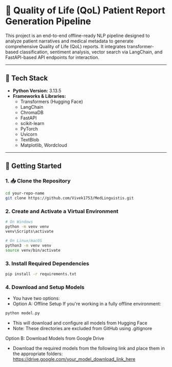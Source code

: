 # 🧠 Quality of Life (QoL) Patient Report Generation Pipeline

This project is an end-to-end offline-ready NLP pipeline designed to analyze patient narratives and medical metadata to generate comprehensive Quality of Life (QoL) reports. It integrates transformer-based classification, sentiment analysis, vector search via LangChain, and FastAPI-based API endpoints for interaction.

---

## 🔧 Tech Stack

- **Python Version:** 3.13.5
- **Frameworks & Libraries:**
  - Transformers (Hugging Face)
  - LangChain
  - ChromaDB
  - FastAPI
  - scikit-learn
  - PyTorch
  - Uvicorn
  - TextBlob
  - Matplotlib, Wordcloud

---

## 🚀 Getting Started

### 1. 📥 Clone the Repository

```bash
cd your-repo-name
git clone https://github.com/Vivek1753/MedLinguistis.git
```
### 2. Create and Activate a Virtual Environment

```bash
# On Windows
python -m venv venv
venv\Scripts\activate

# On Linux/macOS
python3 -m venv venv
source venv/bin/activate
```
### 3. Install Required Dependencies

```bash
pip install -r requirements.txt
```
### 4. Download and Setup Models
- You have two options:
- Option A: Offline Setup
If you're working in a fully offline environment:
```bash
python model.py
```
- This will download and configure all models from Hugging Face
- Note: These directories are excluded from GitHub using .gitignore

Option B: Download Models from Google Drive
- Download the required models from the following link and place them in the appropriate folders:
https://drive.google.com/your_model_download_link_here



